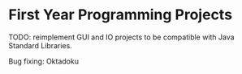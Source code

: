 # First Year Programming Projects

TODO: reimplement GUI and IO  projects to be compatible with Java Standard Libraries.

Bug fixing:
Oktadoku
